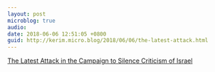```yaml
---
layout: post
microblog: true
audio: 
date: 2018-06-06 12:51:05 +0800
guid: http://kerim.micro.blog/2018/06/06/the-latest-attack.html
---
```

[The Latest Attack in the Campaign to Silence Criticism of Israel](http://www.aclu.org/blog/free-speech/rights-protesters/latest-attack-campaign-silence-criticism-israel)
